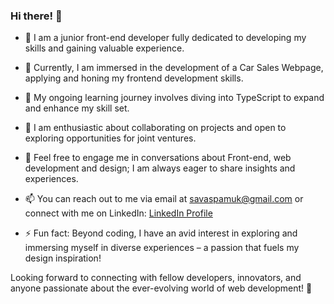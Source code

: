 ### Hi there! 👋

- 🚀 I am a junior front-end developer fully dedicated to developing my skills and gaining valuable experience.

- 🔭 Currently, I am immersed in the development of a Car Sales Webpage, applying and honing my frontend development skills.

- 🌱 My ongoing learning journey involves diving into TypeScript to expand and enhance my skill set.

- 👯 I am enthusiastic about collaborating on projects and open to exploring opportunities for joint ventures.

- 💬 Feel free to engage me in conversations about Front-end, web development and design; I am always eager to share insights and experiences.

- 📫 You can reach out to me via email at savaspamuk@gmail.com or connect with me on LinkedIn: [LinkedIn Profile](https://www.linkedin.com/in/savas-pamuk-0140582b/)

- ⚡ Fun fact: Beyond coding, I have an avid interest in exploring and immersing myself in diverse experiences – a passion that fuels my design inspiration!

Looking forward to connecting with fellow developers, innovators, and anyone passionate about the ever-evolving world of web development! 🚀

